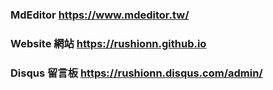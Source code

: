 ### MdEditor https://www.mdeditor.tw/ 
### Website 網站 https://rushionn.github.io
### Disqus 留言板 https://rushionn.disqus.com/admin/
